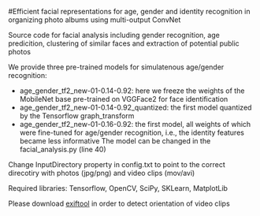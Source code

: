 #Efficient facial representations for age, gender and identity recognition in organizing photo albums using multi-output ConvNet

Source code for facial analysis including gender recognition, age predicition, clustering of similar faces and extraction of potential public photos

We provide three pre-trained models for simulatenous age/gender recognition:
- age_gender_tf2_new-01-0.14-0.92: here we freeze the weights of the MobileNet base pre-trained on VGGFace2 for face identification
- age_gender_tf2_new-01-0.14-0.92_quantized: the first model quantized by the Tensorflow graph_transform
- age_gender_tf2_new-01-0.16-0.92: the first model, all weights of which were fine-tuned for age/gender recognition, i.e., the identity features became less informative
The model can be changed in the facial_analysis.py (line 40)

Change InputDirectory property in config.txt to point to the correct direcotiry with photos (jpg/png) and video clips (mov/avi)

Required libraries: Tensorflow, OpenCV, SciPy, SKLearn, MatplotLib

Please download [exiftool](https://www.sno.phy.queensu.ca/~phil/exiftool/) in order to detect orientation of video clips